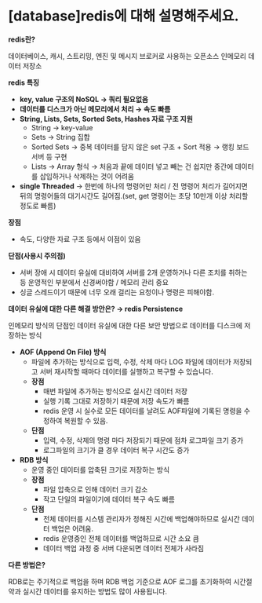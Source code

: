 # [database]redis에 대해 설명해주세요.

**redis란?**

데이터베이스, 캐시, 스트리밍, 엔진 및 메시지 브로커로 사용하는 오픈소스 인메모리 데이터 저장소

**redis 특징**

- **key, value 구조의 NoSQL → 쿼리 필요없음**
- **데이터를 디스크가 아닌 메모리에서 처리 → 속도 빠름**
- **String, Lists, Sets, Sorted Sets, Hashes 자료 구조 지원**
    - String → key-value
    - Sets → String 집합
    - Sorted Sets → 중복 데이터를 담지 않은 set 구조 + Sort 적용 → 랭킹 보드 서버 등 구현
    - Lists → Array 형식 → 처음과 끝에 데이터 넣고 빼는 건 쉽지만 중간에 데이터를 삽입하거나 삭제하는 것이 어려움
- **single Threaded** → 한번에 하나의 명령어만 처리 / 전 명령어 처리가 길어지면 뒤의  명령어들의 대기시간도 길어짐.(set, get 명령어는 초당 10만개 이상 처리할 정도로 빠름)

**장점**

- 속도, 다양한 자료 구조 등에서 이점이 있음

**단점(사용시 주의점)**

- 서버 장애 시 데이터 유실에 대비하여 서버를 2개 운영하거나 다른 조치를 취하는 등 운영적인 부분에서 신경써야함 / 메모리 관리 중요
- 싱글 스레드이기 때문에 너무 오래 걸리는 요청이나 명령은 피해야함.

**데이터 유실에 대한 다른 해결 방안은? → redis Persistence**

인메모리 방식의 단점인 데이터 유실에 대한 다른 보안 방법으로 데이터를 디스크에 저장하는 방식

- **AOF (Append On File) 방식**
    - 파일에 추가하는 방식으로 입력, 수정, 삭제 마다 LOG 파일에 데이터가 저장되고 서버 재시작할 때마다 데이터를 실행하고 복구할 수 있습니다.
    - **장점**
        - 매번 파일에 추가하는 방식으로 실시간 데이터 저장
        - 실행 기록 그대로 저장하기 때문에 저장 속도가 빠름
        - redis 운영 시 실수로 모든 데이터를 날려도 AOF파일에 기록된 명령을 수정하여 복원할 수 있음.
    - **단점**
        - 입력, 수정, 삭제의 명령 마다 저장되기 때문에 점차 로그파일 크기 증가
        - 로그파일의 크기가 클 경우 데이터 복구 시간도 증가
- **RDB 방식**
    - 운영 중인 데이터를 압축된 크기로 저장하는 방식
    - **장점**
        - 파일 압축으로 인해 데이터 크기 감소
        - 작고 단일의 파일이기에 데이터 복구 속도 빠름
    - **단점**
        - 전체 데이터를 시스템 관리자가 정해진 시간에 백업해야하므로 실시간 데이터 백업은 어려움.
        - redis 운영중인 전체 데이터를 백업하므로 시간 소요 큼
        - 데이터 백업 과정 중 서버 다운되면 데이터 전체가 사라짐

**다른 방법은?**

RDB로는 주기적으로 백업을 하며 RDB 백업 기준으로 AOF 로그를 초기화하여 시간절약과 실시간 데이터를 유지하는 방법도 많이 사용됩니다.
